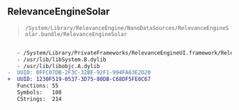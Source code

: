 ## RelevanceEngineSolar

> `/System/Library/RelevanceEngine/NanoDataSources/RelevanceEngineSolar.bundle/RelevanceEngineSolar`

```diff

   - /System/Library/PrivateFrameworks/RelevanceEngineUI.framework/RelevanceEngineUI
   - /usr/lib/libSystem.B.dylib
   - /usr/lib/libobjc.A.dylib
-  UUID: 0FFC07DB-2F3C-32BE-92F1-994FA63E2D20
+  UUID: 1230F519-0537-3D75-80DB-C68DF5FE0C67
   Functions: 55
   Symbols:   108
   CStrings:  214

```
